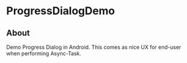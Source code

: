 # ProgressDialogDemo

## About
Demo Progress Dialog in Android. This comes as nice UX for end-user when performing Async-Task.